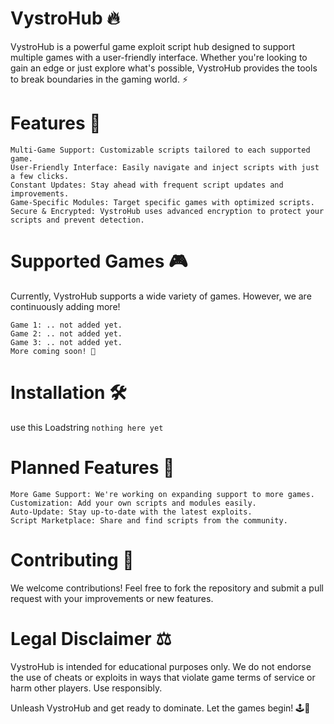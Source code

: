 # VystroHub 🔥

VystroHub is a powerful game exploit script hub designed to support multiple games with a user-friendly interface. Whether you're looking to gain an edge or just explore what's possible, VystroHub provides the tools to break boundaries in the gaming world. ⚡


# Features 🌟

    Multi-Game Support: Customizable scripts tailored to each supported game.
    User-Friendly Interface: Easily navigate and inject scripts with just a few clicks.
    Constant Updates: Stay ahead with frequent script updates and improvements.
    Game-Specific Modules: Target specific games with optimized scripts.
    Secure & Encrypted: VystroHub uses advanced encryption to protect your scripts and prevent detection.

# Supported Games 🎮

Currently, VystroHub supports a wide variety of games. However, we are continuously adding more!

    Game 1: .. not added yet.
    Game 2: .. not added yet.
    Game 3: .. not added yet.
    More coming soon! 🚀

# Installation 🛠️

  use this Loadstring ```nothing here yet``` 


# Planned Features 🚧

    More Game Support: We're working on expanding support to more games.
    Customization: Add your own scripts and modules easily.
    Auto-Update: Stay up-to-date with the latest exploits.
    Script Marketplace: Share and find scripts from the community.

# Contributing 🤝

We welcome contributions! Feel free to fork the repository and submit a pull request with your improvements or new features.


# Legal Disclaimer ⚖️

VystroHub is intended for educational purposes only. We do not endorse the use of cheats or exploits in ways that violate game terms of service or harm other players. Use responsibly.

Unleash VystroHub and get ready to dominate. Let the games begin! 🕹️🎯
